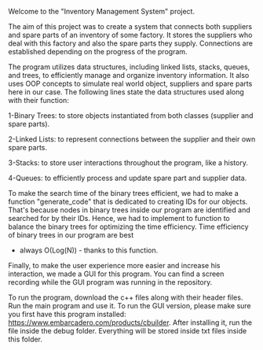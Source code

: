 Welcome to the "Inventory Management System" project. 

The aim of this project was to create a system that connects both suppliers and spare parts of an inventory of some factory. 
It stores the suppliers who deal with this factory and also the spare parts they supply. Connections are established depending on the 
progress of the program. 

The program utilizes data structures, including linked lists, stacks, queues, and trees, to efficiently manage and organize inventory information.
It also uses OOP concepts to simulate real world object, suppliers and spare parts here in our case. 
The following lines state the data structures used along with their function:

1-Binary Trees: to store objects instantiated from both classes (supplier and spare parts).

2-Linked Lists: to represent connections between the supplier and their own spare parts.

3-Stacks: to store user interactions throughout the program, like a history.

4-Queues: to efficiently process and update spare part and supplier data.

To make the search time of the binary trees efficient, we had to make a function "generate_code" that is dedicated to creating IDs
for our objects. That's because nodes in binary trees inside our program are identified and searched for by their IDs.
Hence, we had to implement to function to balance the binary trees for optimizing the time efficiency. Time efficiency of binary trees in our program are best 
- always O(Log(N)) - thanks to this function. 

Finally, to make the user experience more easier and increase his interaction, we made a GUI for this program. 
You can find a screen recording while the GUI program was running in the repository.

To run the program, download the c++ files along with their header files. Run the main program and use it.
To run the GUI version, please make sure you first have this program installed: https://www.embarcadero.com/products/cbuilder. 
After installing it, run the file inside the debug folder. Everything will be stored inside txt files inside this folder.

